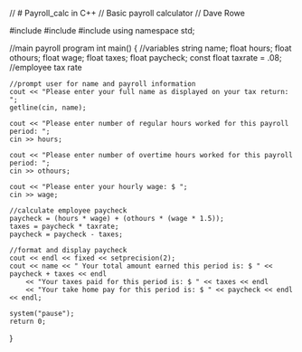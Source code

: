 // # Payroll_calc in C++
// Basic payroll calculator
// Dave Rowe

#include<iostream>
#include<iomanip>
#include<string>
using namespace std;

//main payroll program
int main()
{
	//variables
	string name;
	float hours;
	float othours;
	float wage;
	float taxes;
	float paycheck;
	const float taxrate = .08;			//employee tax rate

	//prompt user for name and payroll information
	cout << "Please enter your full name as displayed on your tax return: ";
	getline(cin, name);

	cout << "Please enter number of regular hours worked for this payroll period: ";
	cin >> hours;

	cout << "Please enter number of overtime hours worked for this payroll period: ";
	cin >> othours;

	cout << "Please enter your hourly wage: $ ";
	cin >> wage;

	//calculate employee paycheck
	paycheck = (hours * wage) + (othours * (wage * 1.5));
	taxes = paycheck * taxrate;
	paycheck = paycheck - taxes;

	//format and display paycheck
	cout << endl << fixed << setprecision(2);
	cout << name << " Your total amount earned this period is: $ " << paycheck + taxes << endl
		<< "Your taxes paid for this period is: $ " << taxes << endl
		<< "Your take home pay for this period is: $ " << paycheck << endl << endl;
	   	  
	system("pause");
	return 0;
}

